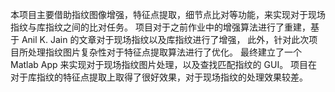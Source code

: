 本项目主要借助指纹图像增强，特征点提取，细节点比对等功能，来实现对于现场指纹与库指纹之间的比对任务。
项目对于之前作业中的增强算法进行了重建，基于 Anil K. Jain 的文章对于现场指纹以及库指纹进行了增强，
此外，针对此次项目所处理指纹图片复杂性对于特征点提取算法进行了优化。
最终建立了一个 Matlab App 来实现对于现场指纹图片处理，以及查找匹配指纹的 GUI。
项目在对于库指纹的特征点提取上取得了很好效果，对于现场指纹的处理效果较差。 
